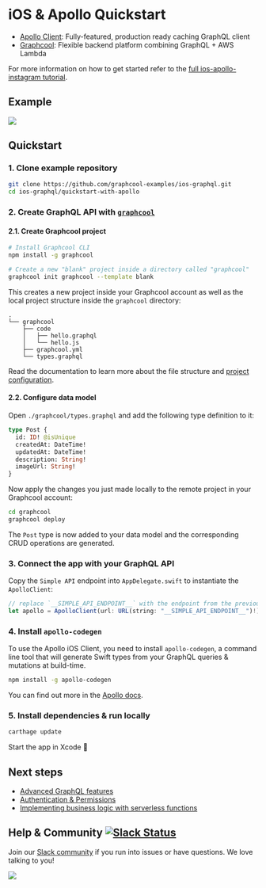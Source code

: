 # iOS & Apollo Quickstart

* [Apollo Client](https://github.com/apollographql/apollo-client): Fully-featured, production ready caching GraphQL client
* [Graphcool](https://www.graph.cool): Flexible backend platform combining GraphQL + AWS Lambda

For more information on how to get started refer to the [full ios-apollo-instagram tutorial](https://www.graph.cool/docs/quickstart/ios-apollo-instagram/).


## Example

![](http://imgur.com/Tp65mEc.gif)

## Quickstart

### 1. Clone example repository

```sh
git clone https://github.com/graphcool-examples/ios-graphql.git
cd ios-graphql/quickstart-with-apollo
```

### 2. Create GraphQL API with [`graphcool`](https://www.npmjs.com/package/graphcool)


#### 2.1. Create Graphcool project

```sh
# Install Graphcool CLI
npm install -g graphcool

# Create a new "blank" project inside a directory called "graphcool"
graphcool init graphcool --template blank
```

This creates a new project inside your Graphcool account as well as the local project structure inside the `graphcool` directory:

```
.
└── graphcool
    ├── code
    │   ├── hello.graphql
    │   └── hello.js
    ├── graphcool.yml
    └── types.graphql
```

Read the documentation to learn more about the file structure and [project configuration](https://www.graph.cool/docs/reference/basics/project-configuration-t%28yaml%29-opheidaix3).

#### 2.2. Configure data model

Open `./graphcool/types.graphql` and add the following type definition to it:

```graphql
type Post {
  id: ID! @isUnique
  createdAt: DateTime!
  updatedAt: DateTime!
  description: String!
  imageUrl: String!
}
```

Now apply the changes you just made locally to the remote project in your Graphcool account:

```sh
cd graphcool
graphcool deploy
```

The `Post` type is now added to your data model and the corresponding CRUD operations are generated.



### 3. Connect the app with your GraphQL API

Copy the `Simple API` endpoint into `AppDelegate.swift`  to instantiate the `ApolloClient`:

```js
// replace `__SIMPLE_API_ENDPOINT__` with the endpoint from the previous step
let apollo = ApolloClient(url: URL(string: "__SIMPLE_API_ENDPOINT__")!)
```

### 4. Install `apollo-codegen`

To use the Apollo iOS Client, you need to install `apollo-codegen`, a command line tool that will generate Swift types from your GraphQL queries & mutations at build-time. 

```sh
npm install -g apollo-codegen
```

You can find out more in the [Apollo docs](http://dev.apollodata.com/ios/installation.html).

### 5. Install dependencies & run locally

```sh
carthage update
```

Start the app in Xcode 🚀

## Next steps

* [Advanced GraphQL features](https://www.graph.cool/docs/tutorials/advanced-features-eath7duf7d/)
* [Authentication & Permissions](https://www.graph.cool/docs/reference/authorization/overview-iegoo0heez/)
* [Implementing business logic with serverless functions](https://www.graph.cool/docs/reference/functions/overview-boo6uteemo/)


## Help & Community [![Slack Status](https://slack.graph.cool/badge.svg)](https://slack.graph.cool)

Join our [Slack community](http://slack.graph.cool/) if you run into issues or have questions. We love talking to you!

![](http://i.imgur.com/5RHR6Ku.png)

